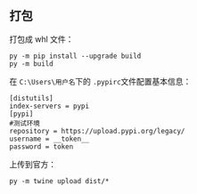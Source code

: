 ## 打包

打包成 whl 文件：

```
py -m pip install --upgrade build
py -m build
```

在 `C:\Users\用户名`下的 `.pypirc`文件配置基本信息：

```
[distutils]
index-servers = pypi
[pypi]
#测试环境
repository = https://upload.pypi.org/legacy/
username = __token__
password = token
```

上传到官方：

`py -m twine upload dist/*`
